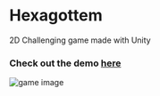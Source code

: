 # Hexagottem
2D Challenging game made with Unity

### Check out the demo [here](https://astromium.github.io/Hexagottem)

![game image](https://raw.githubusercontent.com/Astromium/test/master/images/hexagottem.png?token=ALLXBTZZPBUR7CYP3M7IMOK6UBSBO)


